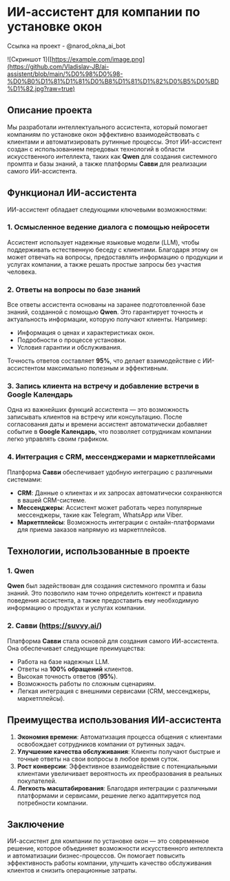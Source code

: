 # ИИ-ассистент для компании по установке окон

Ссылка на проект - @narod_okna_ai_bot

![Скриншот 1]([https://example.com/image.png](https://github.com/Vladislav-JB/ai-assistent/blob/main/%D0%98%D0%98-%D0%B0%D1%81%D1%81%D0%B8%D1%81%D1%82%D0%B5%D0%BD%D1%82.jpg?raw=true)

## Описание проекта
Мы разработали интеллектуального ассистента, который помогает компаниям по установке окон эффективно взаимодействовать с клиентами и автоматизировать рутинные процессы. Этот ИИ-ассистент создан с использованием передовых технологий в области искусственного интеллекта, таких как **Qwen** для создания системного промпта и базы знаний, а также платформы **Савви** для реализации самого ИИ-ассистента.

## Функционал ИИ-ассистента

ИИ-ассистент обладает следующими ключевыми возможностями:

### 1. Осмысленное ведение диалога с помощью нейросети
Ассистент использует надежные языковые модели (LLM), чтобы поддерживать естественную беседу с клиентами. Благодаря этому он может отвечать на вопросы, предоставлять информацию о продукции и услугах компании, а также решать простые запросы без участия человека.

### 2. Ответы на вопросы по базе знаний
Все ответы ассистента основаны на заранее подготовленной базе знаний, созданной с помощью **Qwen**. Это гарантирует точность и актуальность информации, которую получают клиенты. Например:
- Информация о ценах и характеристиках окон.
- Подробности о процессе установки.
- Условия гарантии и обслуживания.

Точность ответов составляет **95%**, что делает взаимодействие с ИИ-ассистентом максимально полезным и эффективным.

### 3. Запись клиента на встречу и добавление встречи в Google Календарь
Одна из важнейших функций ассистента — это возможность записывать клиентов на встречу или консультацию. После согласования даты и времени ассистент автоматически добавляет событие в **Google Календарь**, что позволяет сотрудникам компании легко управлять своим графиком.

### 4. Интеграция с CRM, мессенджерами и маркетплейсами
Платформа **Савви** обеспечивает удобную интеграцию с различными системами:
- **CRM**: Данные о клиентах и их запросах автоматически сохраняются в вашей CRM-системе.
- **Мессенджеры**: Ассистент может работать через популярные мессенджеры, такие как Telegram, WhatsApp или Viber.
- **Маркетплейсы**: Возможность интеграции с онлайн-платформами для приема заказов напрямую из маркетплейсов.

## Технологии, использованные в проекте

### 1. Qwen
**Qwen** был задействован для создания системного промпта и базы знаний. Это позволило нам точно определить контекст и правила поведения ассистента, а также предоставить ему необходимую информацию о продуктах и услугах компании.

### 2. Савви (https://suvvy.ai/)
Платформа **Савви** стала основой для создания самого ИИ-ассистента. Она обеспечивает следующие преимущества:
- Работа на базе надежных LLM.
- Ответы на **100% обращений** клиентов.
- Высокая точность ответов (**95%**).
- Возможность работы по сложным сценариям.
- Легкая интеграция с внешними сервисами (CRM, мессенджеры, маркетплейсы).

## Преимущества использования ИИ-ассистента

1. **Экономия времени**: Автоматизация процесса общения с клиентами освобождает сотрудников компании от рутинных задач.
2. **Улучшение качества обслуживания**: Клиенты получают быстрые и точные ответы на свои вопросы в любое время суток.
3. **Рост конверсии**: Эффективное взаимодействие с потенциальными клиентами увеличивает вероятность их преобразования в реальных покупателей.
4. **Легкость масштабирования**: Благодаря интеграции с различными платформами и сервисами, решение легко адаптируется под потребности компании.

## Заключение
ИИ-ассистент для компании по установке окон — это современное решение, которое объединяет возможности искусственного интеллекта и автоматизации бизнес-процессов. Он помогает повысить эффективность работы компании, улучшить качество обслуживания клиентов и снизить операционные затраты.

